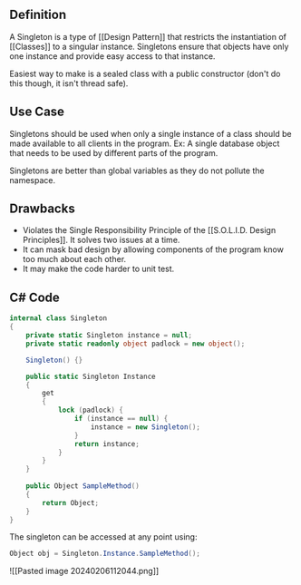 
## Definition
A Singleton is a type of [[Design Pattern]] that restricts the instantiation of [[Classes]] to a singular instance.
Singletons ensure that objects have only one instance and provide easy access to that instance.

Easiest way to make is a sealed class with a public constructor (don't do this though, it isn't thread safe).

## Use Case
Singletons should be used when only a single instance of a class should be made available to all clients in the program. Ex: A single database object that needs to be used by different parts of the program.

Singletons are better than global variables as they do not pollute the namespace.

## Drawbacks
- Violates the Single Responsibility Principle of the [[S.O.L.I.D. Design Principles]]. It solves two issues at a time.
- It can mask bad design by allowing components of the program know too much about each other.
- It may make the code harder to unit test.
## C# Code
```C#
internal class Singleton
{
    private static Singleton instance = null;
    private static readonly object padlock = new object();

    Singleton() {}

    public static Singleton Instance
    {
        get
        {
            lock (padlock) {
                if (instance == null) {
                    instance = new Singleton();
                }
                return instance;
            }
        }
    }
    
    public Object SampleMethod() 
    {
	    return Object;
    }
}
```

The singleton can be accessed at any point using:

```C#
Object obj = Singleton.Instance.SampleMethod();
```

![[Pasted image 20240206112044.png]]